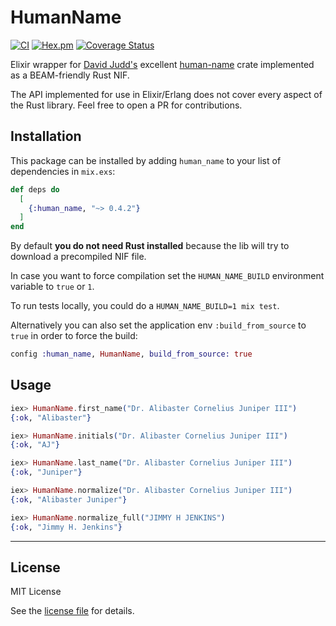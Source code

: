 # HumanName

[![CI](https://github.com/amokan/human_name/actions/workflows/ci.yaml/badge.svg?branch=main)](https://github.com/amokan/human_name/actions/workflows/ci.yaml)
[![Hex.pm](https://img.shields.io/hexpm/v/human_name.svg)](https://hex.pm/packages/human_name)
[![Coverage Status](https://coveralls.io/repos/github/amokan/human_name/badge.svg?branch=main)](https://coveralls.io/github/amokan/human_name?branch=main)

Elixir wrapper for [David Judd's](https://github.com/djudd) excellent [human-name](https://crates.io/crates/human_name) crate implemented as a BEAM-friendly Rust NIF.

The API implemented for use in Elixir/Erlang does not cover every aspect of the Rust library. Feel free to open a PR for contributions.

## Installation

This package can be installed by adding `human_name` to your list of dependencies in `mix.exs`:

```elixir
def deps do
  [
    {:human_name, "~> 0.4.2"}
  ]
end
```

By default **you do not need Rust installed** because the lib will try to download a precompiled NIF file.

In case you want to force compilation set the
`HUMAN_NAME_BUILD` environment variable to `true` or `1`.

To run tests locally, you could do a `HUMAN_NAME_BUILD=1 mix test`.

Alternatively you can also set the application env `:build_from_source` to `true` in order to force the build:

```elixir
config :human_name, HumanName, build_from_source: true
```

## Usage

```elixir
iex> HumanName.first_name("Dr. Alibaster Cornelius Juniper III")
{:ok, "Alibaster"}

iex> HumanName.initials("Dr. Alibaster Cornelius Juniper III")
{:ok, "AJ"}

iex> HumanName.last_name("Dr. Alibaster Cornelius Juniper III")
{:ok, "Juniper"}

iex> HumanName.normalize("Dr. Alibaster Cornelius Juniper III")
{:ok, "Alibaster Juniper"}

iex> HumanName.normalize_full("JIMMY H JENKINS")
{:ok, "Jimmy H. Jenkins"}
```

----

## License

MIT License

See the [license file](LICENSE.txt) for details.
